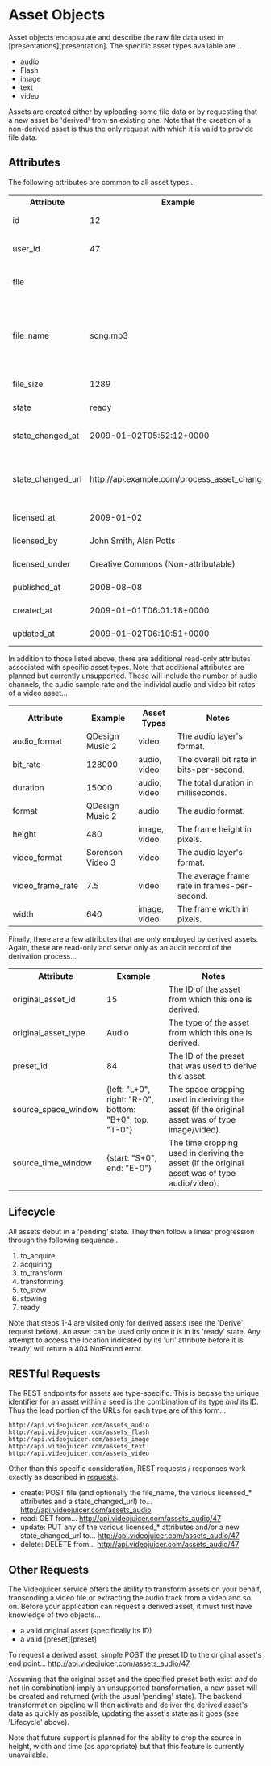 Asset Objects
=============

Asset objects encapsulate and describe the raw file data used in [presentations][presentation]. The specific asset types available are...

* audio
* Flash
* image
* text
* video

Assets are created either by uploading some file data or by requesting that a new asset be 'derived' from an existing one. Note that the creation of a non-derived asset is thus the only request with which it is valid to provide file data.

Attributes
----------

The following attributes are common to all asset types...

<table>
	<tr>
		<th>Attribute</th>
		<th>Example</th>
		<th>Notes</th>
	</tr>
	<tr>
		<td>id</td>
		<td>12</td>
		<td>System-assigned auto-ID. This attribute cannot be set/updated.</td>
	</tr>
	<tr>
		<td>user_id</td>
		<td>47</td>
		<td>The ID of the creating user. This may be set/updated directly only by applications with 'write-master' privileges.</td>
	</tr>
	<tr>
		<td>file</td>
		<td></td>
		<td>The section of the multipart POST containing the asset data. This must be provided at creation time for non-derived assets. It must not be provided otherwise.</td>
	</tr>
	<tr>
		<td>file_name</td>
		<td>song.mp3</td>
		<td>For non-derived assets, this is automatically set to the content disposition filename of the uploaded file. In this case, the extension must be appropriate to the specific asset type. For derived assets, this is set to the original asset's file_name with the relevant extension appended. This attribute cannot be set directly.</td>
	</tr>
	<tr>
		<td>file_size</td>
		<td>1289</td>
		<td>The size of the asset data in bytes. This attribute cannot be set/updated. It's value must exceed zero.</td>
	</tr>
	<tr>
		<td>state</td>
		<td>ready</td>
		<td>The asset's current stage in its lifecyle (see 'Lifecycle' below).</td>
	</tr>
	<tr>
		<td>state_changed_at</td>
		<td>2009-01-02T05:52:12+0000</td>
		<td>The timestamp of the last time the asset's state changed (initially nil). This attribute cannot be set/updated.</td>
	</tr>
	<tr>
		<td>state_changed_url</td>
		<td>http://api.example.com/process_asset_change</td>
		<td>If set, this URL will receive a GET request with parameters detailing the changed asset like this: '...change?seed_name=myseed&amp;asset_type=audio&amp;asset_id=12'. Maximum length 255 characters. (ATTRIBUTE TBC)</td>
	</tr>
	<tr>
		<td>licensed_at</td>
		<td>2009-01-02</td>
		<td>An optional attribute to track when the asset was licensed under its current terms.</td>
	</tr>
	<tr>
		<td>licensed_by</td>
		<td>John Smith, Alan Potts</td>
		<td>An optional attribute to track the asset's license holders. Maximum length 255 characters.</td>
	</tr>
	<tr>
		<td>licensed_under</td>
		<td>Creative Commons (Non-attributable)</td>
		<td>An optional attribute to track how the asset is licensed. Maximum length 255 characters.</td>
	</tr>
	<tr>
		<td>published_at</td>
		<td>2008-08-08</td>
		<td>An optional attribute to track the asset's original publish date.</td>
	</tr>
	<tr>
		<td>created_at</td>
		<td>2009-01-01T06:01:18+0000</td>
		<td>The timestamp indicating when the asset was originally created.</td>
	</tr>
	<tr>
		<td>updated_at</td>
		<td>2009-01-02T06:10:51+0000</td>
		<td>The timestamp indicating when the asset was last updated.</td>
	</tr>
</table>

In addition to those listed above, there are additional read-only attributes associated with specific asset types. Note that additional attributes are planned but currently unsupported. These will include the number of audio channels, the audio sample rate and the individal audio and video bit rates of a video asset...

<table>
	<tr>
		<th>Attribute</th>
		<th>Example</th>
		<th>Asset Types</th>
		<th>Notes</th>
	</tr>
	<tr>
		<td>audio_format</td>
		<td>QDesign Music 2</td>
		<td>video</td>
		<td>The audio layer's format.</td>
	</tr>
	<tr>
		<td>bit_rate</td>
		<td>128000</td>
		<td>audio, video</td>
		<td>The overall bit rate in bits-per-second.</td>
	</tr>
	<tr>
		<td>duration</td>
		<td>15000</td>
		<td>audio, video</td>
		<td>The total duration in milliseconds.</td>
	</tr>
	<tr>
		<td>format</td>
		<td>QDesign Music 2</td>
		<td>audio</td>
		<td>The audio format.</td>
	</tr>
	<tr>
		<td>height</td>
		<td>480</td>
		<td>image, video</td>
		<td>The frame height in pixels.</td>
	</tr>
	<tr>
		<td>video_format</td>
		<td>Sorenson Video 3</td>
		<td>video</td>
		<td>The audio layer's format.</td>
	</tr>
	<tr>
		<td>video_frame_rate</td>
		<td>7.5</td>
		<td>video</td>
		<td>The average frame rate in frames-per-second.</td>
	</tr>
	<tr>
		<td>width</td>
		<td>640</td>
		<td>image, video</td>
		<td>The frame width in pixels.</td>
	</tr>
</table>

Finally, there are a few attributes that are only employed by derived assets. Again, these are read-only and serve only as an audit record of the derivation process...

<table>
	<tr>
		<th>Attribute</th>
		<th>Example</th>
		<th>Notes</th>
	</tr>
	<tr>
		<td>original_asset_id</td>
		<td>15</td>
		<td>The ID of the asset from which this one is derived.</td>
	</tr>
	<tr>
		<td>original_asset_type</td>
		<td>Audio</td>
		<td>The type of the asset from which this one is derived.</td>
	</tr>
	<tr>
		<td>preset_id</td>
		<td>84</td>
		<td>The ID of the preset that was used to derive this asset.</td>
	</tr>
	<tr>
		<td>source_space_window</td>
		<td>{left: "L+0", right: "R-0", bottom: "B+0", top: "T-0"}</td>
		<td>The space cropping used in deriving the asset (if the original asset was of type image/video).</td>
	</tr>
	<tr>
		<td>source_time_window</td>
		<td>{start: "S+0", end: "E-0"}</td>
		<td>The time cropping used in deriving the asset (if the original asset was of type audio/video).</td>
	</tr>
</table>

Lifecycle
---------

All assets debut in a 'pending' state. They then follow a linear progression through the following sequence...

1. to_acquire
2. acquiring
3. to_transform
4. transforming
5. to_stow
6. stowing
7. ready

Note that steps 1-4 are visited only for derived assets (see the 'Derive' request below). An asset can be used only once it is in its 'ready' state. Any attempt to access the location indicated by its 'url' attribute before it is 'ready' will return a 404 NotFound error.

RESTful Requests
----------------

The REST endpoints for assets are type-specific. This is becase the unique identifier for an asset within a seed is the combination of its type _and_ its ID. Thus the lead portion of the URLs for each type are of this form...

	http://api.videojuicer.com/assets_audio
	http://api.videojuicer.com/assets_flash
	http://api.videojuicer.com/assets_image
	http://api.videojuicer.com/assets_text
	http://api.videojuicer.com/assets_video

Other than this specific consideration, REST requests / responses work exactly as described in [requests][requests].

* create: POST file (and optionally the file_name, the various licensed_* attributes and a state_changed_url) to...
	http://api.videojuicer.com/assets_audio
* read: GET from...
	http://api.videojuicer.com/assets_audio/47
* update: PUT any of the various licensed_* attributes and/or a new state_changed_url to...
	http://api.videojuicer.com/assets_audio/47
* delete: DELETE from...
	http://api.videojuicer.com/assets_audio/47

[requests]: requests.html

Other Requests
--------------

The Videojuicer service offers the ability to transform assets on your behalf, transcoding a video file or extracting the audio track from a video and so on. Before your application can request a derived asset, it must first have knowledge of two objects...

* a valid original asset (specifically its ID)
* a valid [preset][preset]

To request a derived asset, simple POST the preset ID to the original asset's end point...
	http://api.videojuicer.com/assets_audio/47
	
Assuming that the original asset and the specified preset both exist _and_ do not (in combination) imply an unsupported transformation, a new asset will be created and returned (with the usual 'pending' state). The backend transformation pipeline will then activate and deliver the derived asset's data as quickly as possible, updating the asset's state as it goes (see 'Lifecycle' above).

Note that future support is planned for the ability to crop the source in height, width and time (as appropriate) but that this feature is currently unavailable.
